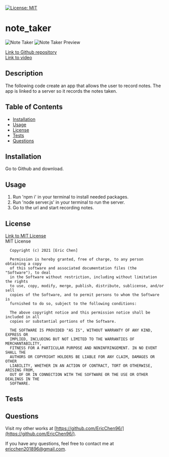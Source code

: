[![License: MIT](https://img.shields.io/badge/License-MIT-yellow.svg)](https://opensource.org/licenses/MIT)
# note_taker
 
![Note Taker](./Assets/Employee_Summary_Commandline_Screenshot.png)
![Note Taker Preview](./Assets/Employee_Summary_Preview_Screenshot.png)

[Link to Github repository](https://github.com/EricChen96/Employee_Summary_Generator) <br>
[Link to video](https://www.youtube.com/watch?v=q35yutkwI7M&feature=youtu.be) <br>

## Description
The following code create an app that allows the user to record notes. The app is linked to a server so it records the notes taken.

## Table of Contents
* [Installation](#installation)
* [Usage](#usage)
* [License](#license)
* [Tests](#tests)
* [Questions](#questions)

## Installation
Go to Github and download.

## Usage
1. Run 'npm i' in your terminal to install needed packages.
2. Run 'node server.js' in your terminal to run the server.
3. Go to the url and start recording notes.

## License
[Link to MIT License](https://opensource.org/licenses/MIT) <br>
MIT License

      Copyright (c) 2021 [Eric Chen]
      
      Permission is hereby granted, free of charge, to any person obtaining a copy
      of this software and associated documentation files (the "Software"), to deal
      in the Software without restriction, including without limitation the rights
      to use, copy, modify, merge, publish, distribute, sublicense, and/or sell
      copies of the Software, and to permit persons to whom the Software is
      furnished to do so, subject to the following conditions:
      
      The above copyright notice and this permission notice shall be included in all
      copies or substantial portions of the Software.
      
      THE SOFTWARE IS PROVIDED "AS IS", WITHOUT WARRANTY OF ANY KIND, EXPRESS OR
      IMPLIED, INCLUDING BUT NOT LIMITED TO THE WARRANTIES OF MERCHANTABILITY,
      FITNESS FOR A PARTICULAR PURPOSE AND NONINFRINGEMENT. IN NO EVENT SHALL THE
      AUTHORS OR COPYRIGHT HOLDERS BE LIABLE FOR ANY CLAIM, DAMAGES OR OTHER
      LIABILITY, WHETHER IN AN ACTION OF CONTRACT, TORT OR OTHERWISE, ARISING FROM,
      OUT OF OR IN CONNECTION WITH THE SOFTWARE OR THE USE OR OTHER DEALINGS IN THE
      SOFTWARE.
      
## Tests

## Questions
Visit my other works at [https://github.com/EricChen96/](https://github.com/EricChen96/). 

If you have any questions, feel free to contact me at ericchen201896@gmail.com.
